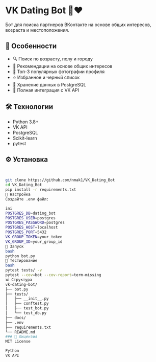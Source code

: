 # VK Dating Bot 🤖❤️     

Бот для поиска партнеров ВКонтакте на основе общих интересов, возраста и местоположения.

## 🌟 Особенности    
- 🔍 Поиск по возрасту, полу и городу    
- 🎯 Рекомендации на основе общих интересов      
- 📸 Топ-3 популярных фотографии профиля      
- ⭐ Избранное и черный список      
- 💾 Хранение данных в PostgreSQL     
- 🤖 Полная интеграция с VK API     

## 🛠 Технологии
- Python 3.8+
- VK API
- PostgreSQL
- Scikit-learn
- pytest

## ⚙️ Установка
```bash


git clone https://github.com/nmak1/VK_Dating_Bot
cd VK_Dating_Bot
pip install -r requirements.txt
🔧 Настройка
Создайте .env файл:

ini
POSTGRES_DB=dating_bot
POSTGRES_USER=postgres
POSTGRES_PASSWORD=postgres
POSTGRES_HOST=localhost
POSTGRES_PORT=5432
VK_GROUP_TOKEN=your_token
VK_GROUP_ID=your_group_id
🚀 Запуск
bash
python bot.py
🧪 Тестирование
bash
pytest tests/ -v
pytest --cov=bot --cov-report=term-missing
📊 Структура
vk-dating-bot/
├── bot.py
├── tests/
│   ├── __init__.py
│   ├── conftest.py
│   ├── test_bot.py
│   └── test_db.py
├── docs/
├── .env
├── requirements.txt
└── README.md
### 📝 Лицензия
MIT License

Python
VK API